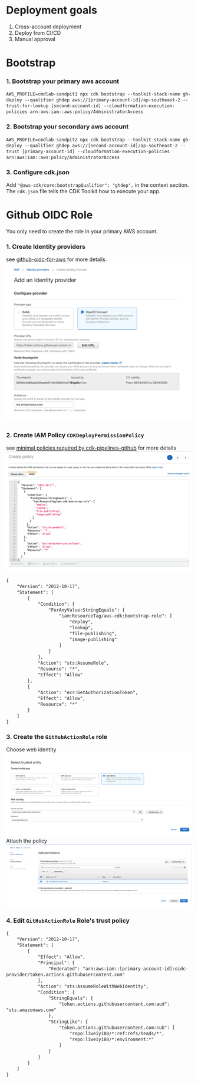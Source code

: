 # Deployment goals
1. Cross-account deployment
2. Deploy from CI/CD
3. Manual approval

# Bootstrap
### 1. Bootstrap your primary aws account
```
AWS_PROFILE=cmdlab-sandpit1 npx cdk bootstrap --toolkit-stack-name gh-deploy --qualifier ghdep aws://[primary-account-id]/ap-southeast-2 --trust-for-lookup [second-account-id] --cloudformation-execution-policies arn:aws:iam::aws:policy/AdministratorAccess
```
### 2. Bootstrap your secondary aws account
```
AWS_PROFILE=cmdlab-sandpit2 npx cdk bootstrap --toolkit-stack-name gh-deploy --qualifier ghdep aws://[second-account-id]/ap-southeast-2 --trust [primary-account-id] --cloudformation-execution-policies arn:aws:iam::aws:policy/AdministratorAccess
```
### 3. Configure cdk.json
Add `"@aws-cdk/core:bootstrapQualifier": "ghdep",` in the context section. The `cdk.json` file tells the CDK Toolkit how to execute your app.

# Github OIDC Role
You only need to create the role in your primary AWS account.

### 1. Create Identity providers
see [github-oidc-for-aws](https://docs.github.com/en/actions/deployment/security-hardening-your-deployments/configuring-openid-connect-in-amazon-web-services) for more details.
![CreateIdentityProvider](doc/create_identity_provider.png)

### 2. Create IAM Policy `CDKDeployPermissionPolicy`
see [minimal policies required by cdk-pipelines-github](https://github.com/cdklabs/cdk-pipelines-github/blob/main/GITHUB_ACTION_ROLE_SETUP.md#manually-set-up-the-github-action-role) for more details
![Create IAM Policy](doc/create_iam_policy.png)
```
{
    "Version": "2012-10-17",
    "Statement": [
        {
            "Condition": {
                "ForAnyValue:StringEquals": {
                    "iam:ResourceTag/aws-cdk:bootstrap-role": [
                        "deploy",
                        "lookup",
                        "file-publishing",
                        "image-publishing"
                    ]
                }
            },
            "Action": "sts:AssumeRole",
            "Resource": "*",
            "Effect": "Allow"
        },
        {
            "Action": "ecr:GetAuthorizationToken",
            "Effect": "Allow",
            "Resource": "*"
        }
    ]
}
```

### 3. Create the `GitHubActionRole` role
Choose web identity
![CreateIAMRole1](doc/create_iam_role1.png)
Attach the policy
![CreateIAMRole2](doc/create_iam_role2.png)

### 4. Edit `GitHubActionRole` Role's trust policy 
```
{
    "Version": "2012-10-17",
    "Statement": [
        {
            "Effect": "Allow",
            "Principal": {
                "Federated": "arn:aws:iam::[primary-account-id]:oidc-provider/token.actions.githubusercontent.com"
            },
            "Action": "sts:AssumeRoleWithWebIdentity",
            "Condition": {
                "StringEquals": {
                    "token.actions.githubusercontent.com:aud": "sts.amazonaws.com"
                },
                "StringLike": {
                    "token.actions.githubusercontent.com:sub": [
                        "repo:liweiyi88/*:ref:refs/heads/*",
                        "repo:liweiyi88/*:environment:*"
                    ]
                }
            }
        }
    ]
}
```
